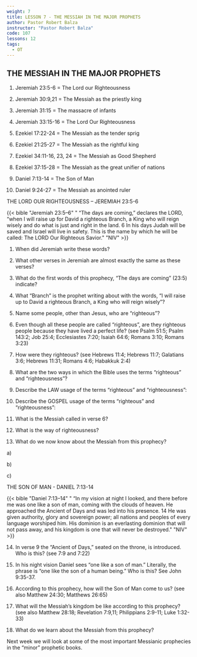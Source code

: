 ```yaml
---
weight: 7
title: LESSON 7 - THE MESSIAH IN THE MAJOR PROPHETS
author: Pastor Robert Balza
instructor: "Pastor Robert Balza"
code: 107
lessons: 12
tags: 
  - OT
---
```

## THE MESSIAH IN THE MAJOR PROPHETS

1.	Jeremiah 23:5-6 = The Lord our Righteousness

2.	Jeremiah 30:9,21 = The Messiah as the priestly king

3.	Jeremiah 31:15 = The massacre of infants

4.	Jeremiah 33:15-16 = The Lord Our Righteousness

5.	Ezekiel 17:22-24 = The Messiah as the tender sprig

6.	Ezekiel 21:25-27 = The Messiah as the rightful king

7.	Ezekiel 34:11-16, 23, 24 = The Messiah as Good Shepherd

8.	Ezekiel 37:15-28 = The Messiah as the great unifier of nations

9.	Daniel 7:13-14 = The Son of Man

10.	Daniel 9:24-27 = The Messiah as anointed ruler


THE LORD OUR RIGHTEOUSNESS – JEREMIAH 23:5-6

{{< bible "Jeremiah 23:5–6" " “The days are coming,” declares the LORD, “when I will raise up for David a righteous Branch, a King who will reign wisely and do what is just and right in the land. 6 In his days Judah will be saved and Israel will live in safety. This is the name by which he will be called: The LORD Our Righteous Savior." "NIV" >}}

1)	When did Jeremiah write these words?

2)	What other verses in Jeremiah are almost exactly the same as these verses?

3)	What do the first words of this prophecy, “The days are coming” (23:5) indicate?

4)	What “Branch” is the prophet writing about with the words, “I will raise up to David a righteous Branch, a King who will reign wisely”?

5)	Name some people, other than Jesus, who are “righteous”?

6)	Even though all these people are called “righteous”, are they righteous people because they have lived a perfect life? (see Psalm 51:5; Psalm 143:2; Job 25:4; Ecclesiastes 7:20; Isaiah 64:6; Romans 3:10; Romans 3:23)

7)	How were they righteous? (see Hebrews 11:4; Hebrews 11:7; Galatians 3:6; Hebrews 11:31; Romans 4:6; Habakkuk 2:4)

8)	What are the two ways in which the Bible uses the terms “righteous” and “righteousness”?

9)	Describe the LAW usage of the terms “righteous” and “righteousness”:

10)	Describe the GOSPEL usage of the terms “righteous” and “righteousness”:

11)	What is the Messiah called in verse 6?

12)	What is the way of righteousness?

13)	What do we now know about the Messiah from this prophecy?

a)	

b)	

c)	


THE SON OF MAN -  DANIEL 7:13-14

{{< bible "Daniel 7:13–14" " “In my vision at night I looked, and there before me was one like a son of man, coming with the clouds of heaven. He approached the Ancient of Days and was led into his presence. 14 He was given authority, glory and sovereign power; all nations and peoples of every language worshiped him. His dominion is an everlasting dominion that will not pass away, and his kingdom is one that will never be destroyed." "NIV" >}}

14)	In verse 9 the “Ancient of Days,” seated on the throne, is introduced. Who is this? (see 7:9 and 7:22)

15)	In his night vision Daniel sees “one like a son of man.” Literally, the phrase is “one like the son of a human being.” Who is this? See John 9:35-37.

16)	According to this prophecy, how will the Son of Man come to us? (see also Matthew 24:30; Matthews 26:65)

17)	What will the Messiah’s kingdom be like according to this prophecy? (see also Matthew 28:18; Revelation 7:9,11; Philippians 2:9-11; Luke 1:32-33)

18)	What do we learn about the Messiah from this prophecy?

Next week we will look at some of the most important Messianic prophecies in the “minor” prophetic books.  